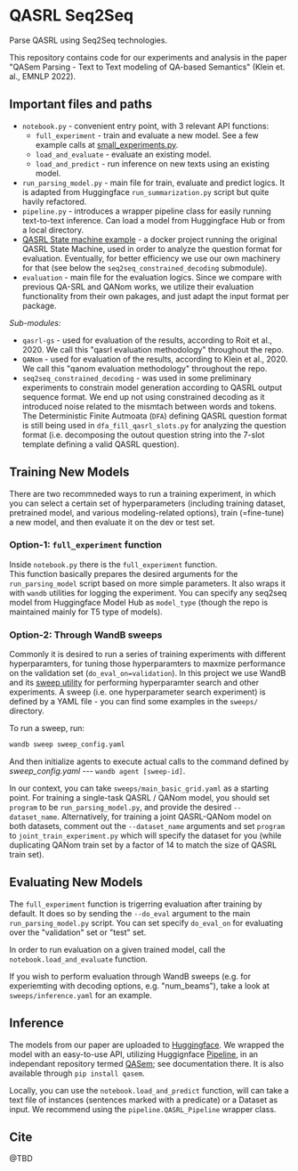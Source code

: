 # QASRL Seq2Seq
Parse QASRL using Seq2Seq technologies.

This repository contains code for our experiments and analysis in the paper "QASem Parsing - Text to Text modeling of QA-based Semantics" (Klein et. al., EMNLP 2022).  

## Important files and paths

* `notebook.py` - convenient entry point, with 3 relevant API functions:
  * `full_experiment` - train and evaluate a new model. See a few example calls at [small_experiments.py](small_experiments.py).
  * `load_and_evaluate` - evaluate an existing model.
  * `load_and_predict` - run inference on new texts using an existing model.
* `run_parsing_model.py` - main file for train, evaluate and predict logics. It is adapted from Huggingface `run_summarization.py` script but quite havily refactored. 
* `pipeline.py` - introduces a wrapper pipeline class for easily running text-to-text inference. Can load a model from Huggingface Hub or from a local directory. 
* [QASRL State machine example](https://github.com/eranhirs/qasrl_state_machine_example) - a docker project running the original QASRL State Machine, used in order to analyze the question format for evaluation. Eventually, for better efficiency we use our own machinery for that (see below the `seq2seq_constrained_decoding` submodule).
* `evaluation` - main file for the evaluation logics. Since we compare with previous QA-SRL and QANom works, we utilize their evaluation functionality from their own pakages, and just adapt the input format per package.

*Sub-modules:*

* `qasrl-gs` - used for evaluation of the results, according to Roit et al., 2020. We call this "qasrl evaluation methodology" throughout the repo.
* `QANom` - used for evaluation of the results, according to Klein et al., 2020. We call this "qanom evaluation methodology" throughout the repo.
* `seq2seq_constrained_decoding` - was used in some preliminary experiments to constrain model generation according to QASRL output sequence format. We end up not using constrained decoding as it introduced noise related to the mismtach between words and tokens. The Deterministic Finite Autmoata (`DFA`) defining QASRL question format is still being used in `dfa_fill_qasrl_slots.py` for analyzing the question format (i.e. decomposing the outout question string into the 7-slot template defining a valid QASRL question).

## Training New Models

There are two recommneded ways to run a training experiment, in which you can select a certain set of hyperparameters (including training dataset, pretrained model, and various modeling-related options), train (=fine-tune) a new model, and then evaluate it on the dev or test set.

### Option-1: `full_experiment` function

Inside `notebook.py` there is the `full_experiment` function.  
This function basically prepares the desired arguments for the `run_parsing_model` script based on more simple parameters. It also wraps it with `wandb` utilities for logging the experiment. You can specify any seq2seq model from Huggingface Model Hub as `model_type` (though the repo is maintained mainly for T5 type of models).

### Option-2: Through WandB sweeps

Commonly it is desired to run a series of training experiments with different hyperparamters, for tuning those hyperparamters to maxmize performance on the validation set (`do_eval_on=validation`). In this project we use WandB and its [sweep utility](https://docs.wandb.ai/guides/sweeps) for performing hyperparamter search and other experiments.
A sweep (i.e. one hyperparameter search experiment) is defined by a YAML file - you can find some examples in the `sweeps/` directory.

To run a sweep, run:

```bash
wandb sweep sweep_config.yaml
```

And then initialize agents to execute actual calls to the command defined by *sweep_config.yaml* --- `wandb agent [sweep-id]`.  

In our context, you can take `sweeps/main_basic_grid.yaml` as a starting point. For training a single-task QASRL / QANom model, you should set `program` to be `run_parsing_model.py`, and provide the desired `--dataset_name`. Alternatively, for training a joint QASRL-QANom model on both datasets, comment out the `--dataset_name` arguments and set `program` to `joint_train_experiment.py` which will specify the dataset for you (while duplicating QANom train set by a factor of 14 to match the size of QASRL train set).


## Evaluating New Models

The `full_experiment` function is trigerring evaluation after training by default. It does so by sending the `--do_eval` argument to the main `run_parsing_model.py` script. You can set specify `do_eval_on` for evaluating over the "validation" set or "test" set. 

In order to run evaluation on a given trained model, call the `notebook.load_and_evaluate` function. 

If you wish to perform evaluation through WandB sweeps (e.g. for experiemting with decoding options, e.g. "num_beams"), take a look at `sweeps/inference.yaml` for an example. 

## Inference

The models from our paper are uploaded to [Huggingface](https://huggingface.co/kleinay). We wrapped the model with an easy-to-use API, utilizing Huggignface [Pipeline](https://huggingface.co/docs/transformers/main_classes/pipelines), in an independant repository termed [QASem](https://github.com/kleinay/QASem); see documentation there. It is also available through `pip install qasem`.  

Locally, you can use the `notebook.load_and_predict` function, will can take a text file of instances (sentences marked with a predicate) or a Dataset as input. We recommend using the `pipeline.QASRL_Pipeline` wrapper class. 

## Cite

@TBD
